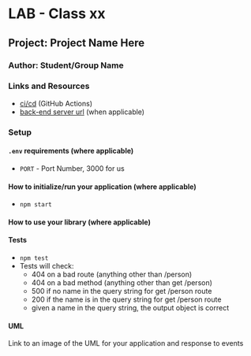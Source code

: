 # LAB - Class xx

## Project: Project Name Here

### Author: Student/Group Name

### Links and Resources

- [ci/cd](http://xyz.com) (GitHub Actions)
- [back-end server url](http://xyz.com) (when applicable)

### Setup

#### `.env` requirements (where applicable)

- `PORT` - Port Number, 3000 for us

#### How to initialize/run your application (where applicable)

- `npm start`

#### How to use your library (where applicable)

#### Tests

- `npm test` 
- Tests will check:
  - 404 on a bad route (anything other than /person)
  - 404 on a bad method (anything other than get /person)
  - 500 if no name in the query string for get /person route
  - 200 if the name is in the query string for get /person route
  - given a name in the query string, the output object is correct

#### UML

Link to an image of the UML for your application and response to events
